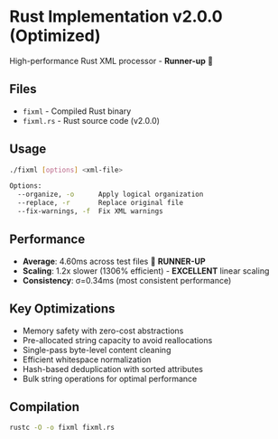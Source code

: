 # Rust Implementation v2.0.0 (Optimized)

High-performance Rust XML processor - **Runner-up** 🥈

## Files
- `fixml` - Compiled Rust binary
- `fixml.rs` - Rust source code (v2.0.0)

## Usage
```bash
./fixml [options] <xml-file>

Options:
  --organize, -o      Apply logical organization
  --replace, -r       Replace original file
  --fix-warnings, -f  Fix XML warnings
```

## Performance  
- **Average**: 4.60ms across test files 🥈 **RUNNER-UP**
- **Scaling**: 1.2x slower (1306% efficient) - **EXCELLENT** linear scaling
- **Consistency**: σ=0.34ms (most consistent performance)

## Key Optimizations
- Memory safety with zero-cost abstractions
- Pre-allocated string capacity to avoid reallocations
- Single-pass byte-level content cleaning
- Efficient whitespace normalization
- Hash-based deduplication with sorted attributes
- Bulk string operations for optimal performance

## Compilation
```bash
rustc -O -o fixml fixml.rs
```